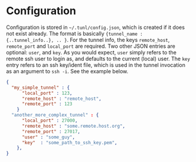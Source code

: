 Configuration
=============

Configuration is stored in `~/.tunl/config.json`, which is created if it does not exist already.  The format is basically `{tunnel_name : {..tunnel_info..}, .. }`.  For the tunnel info, the keys `remote_host`, `remote_port` and `local_port` are required. Two other JSON entries are optional: `user`, and `key`.  As you would expect, `user` simply refers to the remote ssh user to login as, and defaults to the current (local) user.  The `key` entry refers to an ssh key/ident file, which is used in the tunnel invocation as an argument to `ssh -i`.  See the example below.

```json
{
  "my_simple_tunnel" : {
      "local_port" : 123,
      "remote_host" : "remote_host",
      "remote_port" : 123
    }
  "another_more_complex_tunnel" : {
      "local_port" : 27000,
      "remote_host" : "some.remote.host.org",
      "remote_port" : 27017,
      "user" : "some_guy",
      "key"  : "some_path_to_ssh_key.pem",
    },
}
```
